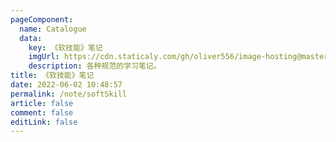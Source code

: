 ```yaml
---
pageComponent:
  name: Catalogue
  data:
    key: 《软技能》笔记
    imgUrl: https://cdn.staticaly.com/gh/oliver556/image-hosting@master/table-of-contents/specification.61te6v7nuzs0.webp
    description: 各种规范的学习笔记。
title: 《软技能》笔记
date: 2022-06-02 10:48:57
permalink: /note/softSkill
article: false
comment: false
editLink: false
---
```

